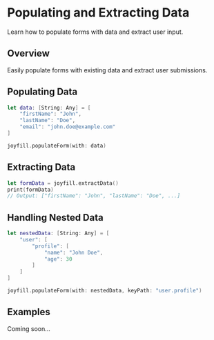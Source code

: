 # Populating and Extracting Data

Learn how to populate forms with data and extract user input.

## Overview

Easily populate forms with existing data and extract user submissions.

## Populating Data

```swift
let data: [String: Any] = [
    "firstName": "John",
    "lastName": "Doe",
    "email": "john.doe@example.com"
]

joyfill.populateForm(with: data)
```

## Extracting Data

```swift
let formData = joyfill.extractData()
print(formData)
// Output: ["firstName": "John", "lastName": "Doe", ...]
```

## Handling Nested Data

```swift
let nestedData: [String: Any] = [
    "user": [
        "profile": [
            "name": "John Doe",
            "age": 30
        ]
    ]
]

joyfill.populateForm(with: nestedData, keyPath: "user.profile")
```

## Examples

Coming soon...

